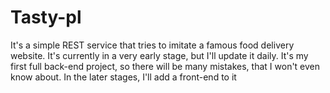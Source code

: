 # Tasty-pl

It's a simple REST service that tries to imitate a famous food delivery website. It's currently in a very early stage, but I'll update it daily. 
It's my first full back-end project, so there will be many mistakes, that I won't even know about. In the later stages, I'll add a front-end to it

